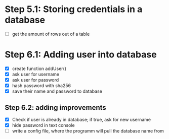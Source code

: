 # Step 5.1: Storing credentials in a database

* [ ] get the amount of rows out of a table




# Step 6.1: Adding user into database

* [X] create function addUser()
* [X] ask user for username
* [X] ask user for password
* [X] hash password with sha256
* [X] save their name and password to database

## Step 6.2: adding improvements

* [X] Check if user is already in database; if true, ask for new username
* [X] hide password in text console
* [ ] write a config file, where the programm will pull the database name from
